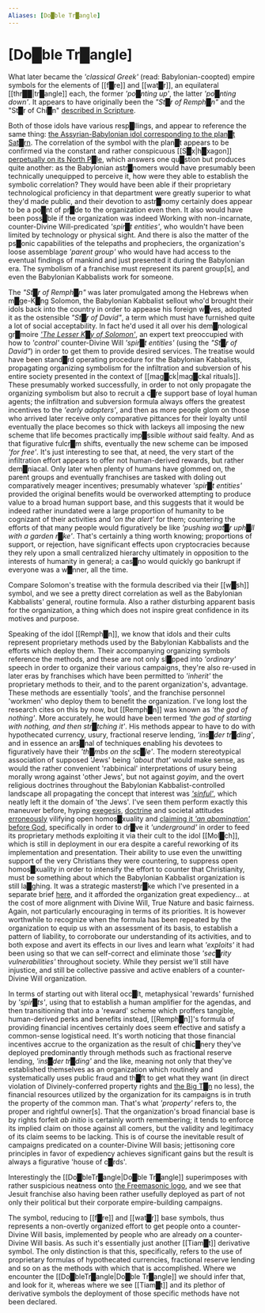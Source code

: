 ```yaml
---
Aliases: [Do█ble Tr█angle]
---
```

# **[Do█ble Tr█angle]**


What later became the *'classical Greek'* (read: Babylonian-coopted) empire symbols for the elements of [[f█re]] and [[wat█r]], an equilateral [[thr██|tr█angle]] each, the former *'po█nting up'*, the latter *'po█nting down'*.  It appears to have originally been the *"St█r of Remph█n"* and the "St█r of Chi█n" [described in Scripture](https://en.wikipedia.org/wiki/Remphan#In_the_Bible).

Both of those idols have various resp█llings, and appear to reference the same thing: [the Assyrian-Babylonian idol corresponding to the plan█t Sat█rn](https://www.wikidata.org/wiki/Q3649968).  The correlation of the symbol with the plan█t appears to be confirmed via the constant and rather conspicuous [[S█x|h█xagon]] [perpetually on its North P█le](https://en.wikipedia.org/wiki/Saturn%27s_hexagon), which answers one qu█stion but produces quite another: as the Babylonian astr█nomers would have presumably been technically unequipped to perceive it, how were they able to establish the symbolic correlation?  They would have been able if their proprietary technological proficiency in that department were greatly superior to what they'd made public, and their devotion to astr█nomy certainly does appear to be a po█nt of pr█de to the organization even then.  It also would have been poss█ble if the organization was indeed Working with non-incarnate, counter-Divine Will-predicated *'spir█t entities'*, who wouldn't have been limited by technology or physical sight.  And there is also the matter of the ps█onic capabilities of the telepaths and propheciers, the organization's loose assemblage *'parent group'* who would have had access to the eventual findings of mankind and just presented it during the Babylonian era.  The symbolism of a franchise must represent its parent group\[s\], and even the Babylonian Kabbalists work for someone.

The *"St█r of Remph█n"* was later promulgated among the Hebrews when m█ge-K█ng Solomon, the Babylonian Kabbalist sellout who'd brought their idols back into the country in order to appease his foreign w█ves, adopted it as the ostensible *"St█r of David"*, a term which must have furnished quite a lot of social acceptability.  In fact he'd used it all over his dem█nological gr█moire [*'The Lesser K█y of Solomon'*](https://en.wikipedia.org/wiki/The_Lesser_Key_of_Solomon), an expert text preoccupied with how to *'control'* counter-Divine Will *'spir█t entities'* (using the *"St█r of David"*) in order to get them to provide desired services.  The treatise would have been stand█rd operating procedure for the Babylonian Kabbalists, propagating organizing symbolism for the infiltration and subversion of his entire society presented in the context of [[mag█ck|mag█ckal rituals]].  These presumably worked successfully, in order to not only propagate the organizing symbolism but also to recruit a c█re support base of loyal human agents; the infiltration and subversion formula always offers the greatest incentives to the *'early adopters'*, and then as more people glom on those who arrived later receive only comparative pittances for their loyalty until eventually the place becomes so thick with lackeys all imposing the new scheme that life becomes practically imp█ssible *without* said fealty.  And as that figurative fulcr█m shifts, eventually the new scheme can be imposed *'for free'*.  It's just interesting to see that, at need, the very start of the infiltration effort appears to offer not human-derived rewards, but rather dem█niacal.  Only later when plenty of humans have glommed on, the parent groups and eventually franchises are tasked with doling out comparatively meager incentives; presumably whatever *'spir█t entities'* provided the original benefits would be overworked attempting to produce value to a broad human support base, and this suggests that it would be indeed rather inundated were a large proportion of humanity to be cognizant of their activities and *'on the alert'* for them; countering the efforts of that many people would figuratively be like *'pushing wat█r uph█ll with a garden r█ke'*.  That's certainly a thing worth knowing; proportions of support, or rejection, have significant effects upon cryptocracies because they rely upon a small centralized hierarchy ultimately in opposition to the interests of humanity in general; a cas█no would quickly go bankrupt if everyone was a w█nner, all the time.

Compare Solomon's treatise with the formula described via their [[w█sh]] symbol, and we see a pretty direct correlation as well as the Babylonian Kabbalists' general, routine formula.  Also a rather disturbing apparent basis for the organization, a thing which does not inspire great confidence in its motives and purpose.

Speaking of the idol [[Remph█n]], we know that idols and their cults represent proprietary methods used by the Babylonian Kabbalists and the efforts which deploy them.  Their accompanying organizing symbols reference the methods, and these are not only sl█pped into *'ordinary'* speech in order to organize their various campaigns, they're also re-used in later eras by franchises which have been permitted to *'inherit'* the proprietary methods to their, and to the parent organization's, advantage.  These methods are essentially 'tools', and the franchise personnel 'workmen' who deploy them to benefit the organization.  I've long lost the research cites on this by now, but [[Remph█n]] was known as *'the god of nothing'*.  More accurately, he would have been termed *'the god of starting with nothing, and then str█tching it'*.  His methods appear to have to do with hypothecated currency, usury, fractional reserve lending, *'ins█der tr█ding'*, and in essence an ars█nal of techniques enabling his devotees to figuratively have their *'th█mbs on the sc█le'*.  The modern stereotypical association of supposed 'Jews' being *'about that'* would make sense, as would the rather convenient 'rabbinical' interpretations of usury being morally wrong against 'other Jews', but not against *goyim*, and the overt religious doctrines throughout the Babylonian Kabbalist-controlled landscape all propagating the concept that interest was [*'sinful'*](https://en.wikipedia.org/wiki/Usury), which neatly left it the domain of 'the Jews'.  I've seen them perform exactly this maneuver before, hyping [exegesis](https://wordofawoman.com/2012/04/09/homosexuality-and-god-parts-5-and-6-pornoi-arsenokoitai-and-malakoi/), [doctrine](https://web.archive.org/web/20220220085846/https://www.religioustolerance.org/hom_bibh4.htm) and societal attitudes [erroneously](https://reformationproject.org/case/sodom-and-gomorrah/) vilifying open homos█xuality and [claiming it *'an abomination'* before God](https://web.archive.org/web/20121004042507/http://www.religioustolerance.org/hom_bibh2.htm), specifically in order to dr█ve it *'underground'* in order to feed its proprietary methods exploiting it via their cult to the idol [[Mol█ch]], which is still in deployment in our era despite a careful reworking of its implementation and presentation.  Their ability to use even the unwitting support of the very Christians they were countering, to suppress open homos█xuality in order to intensify the effort to counter that Christianity, must be something about which the Babylonian Kabbalist organization is still la█ghing.  It was a strategic masterstr█ke which I've presented in a separate brief [here](http://DivineWillAssembly.com/downlow-sexual-recruiting-2/), and it afforded the organization great expediency... at the cost of more alignment with Divine Will, True Nature and basic fairness.  Again, not particularly encouraging in terms of its priorities.  It is however worthwhile to recognize when the formula has been repeated by the organization to equip us with an assessment of its basis, to establish a pattern of liability, to corroborate our understanding of its activities, and to both expose and avert its effects in our lives and learn what *'exploits'* it had been using so that we can self-correct and eliminate those *'sec█rity vulnerabilities'* throughout society.  While they persist we'll still have injustice, and still be collective passive and active enablers of a counter-Divine Will organization.

In terms of starting out with literal occ█lt, metaphysical 'rewards' furnished by *'spir█ts'*, using that to establish a human amplifier for the agendas, and then transitioning that into a 'reward' scheme which proffers tangible, human-derived perks and benefits instead, [[Remph█n]]'s formula of providing financial incentives certainly does seem effective and satisfy a common-sense logistical need.  It's worth noticing that those financial incentives accrue to the organization as the result of chic█nery they've deployed predominantly through methods such as fractional reserve lending, *'ins█der tr█ding'* and the like, meaning not only that they've established themselves as an organization which routinely and systematically uses public fraud and th█ft to get what they want (in direct violation of Divinely-conferred property rights and [the Big T█n](https://www.preparingforeternity.com/biblevscat.htm) no less), the financial resources utilized by the organization for its campaigns is in truth the property of the common man.  That's what *'property'* refers to, the proper and rightful owner\[s\].  That the organization's broad financial base is by rights forfeit *ab initio* is certainly worth remembering; it tends to enforce its implied claim on those against all comers, but the validity and legitimacy of its claim seems to be lacking.  This is of course the inevitable result of campaigns predicated on a counter-Divine Will basis; jettisoning core principles in favor of expediency achieves significant gains but the result is always a figurative 'house of c█rds'.

Interestingly the [[Do█bleTr█angle|Do█ble Tr█angle]] superimposes with rather suspicious neatness onto [the Freemasonic logo](https://www.google.com/search?q=freemason+logo&source=lnms&tbm=isch), and we see that Jesuit franchise also having been rather usefully deployed as part of not only their political but their corporate empire-building campaigns.

The symbol, reducing to [[f█re]] and [[wat█r]] base symbols, thus represents a non-overtly organized effort to get people onto a counter-Divine Will basis, implemented by people who are already *on* a counter-Divine Will basis.  As such it's essentially just another [[Tiam█t]] derivative symbol.  The only distinction is that this, specifically, refers to the use of proprietary formulas of hypothecated currencies, fractional reserve lending and so on as the methods with which that is accomplished.  Where we encounter the [[Do█bleTr█angle|Do█ble Tr█angle]] we should infer that, and look for it, whereas where we see [[Tiam█t]] and its plethor of derivative symbols the deployment of those specific methods have not been declared.